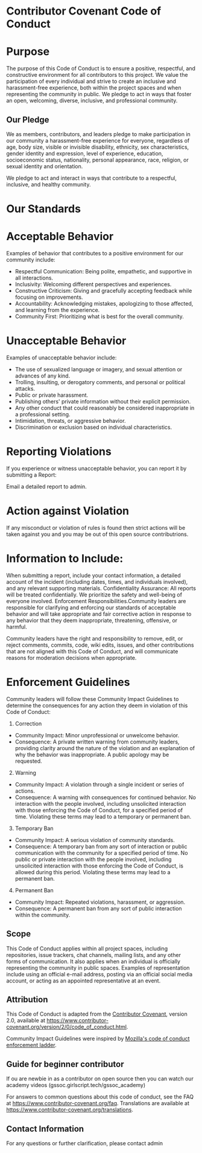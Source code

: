 # Contributor Covenant Code of Conduct

# Purpose

The purpose of this Code of Conduct is to ensure a positive, respectful, and constructive environment for all contributors to this project. We value the participation of every individual and strive to create an inclusive and harassment-free experience, both within the project spaces and when representing the community in public. We pledge to act in ways that foster an open, welcoming, diverse, inclusive, and professional community.

## Our Pledge
We as members, contributors, and leaders pledge to make participation in our community a harassment-free experience for everyone, regardless of age, body size, visible or invisible disability, ethnicity, sex characteristics, gender identity and expression, level of experience, education, socioeconomic status, nationality, personal appearance, race, religion, or sexual identity and orientation.

We pledge to act and interact in ways that contribute to a respectful, inclusive, and healthy community.

# Our Standards

# Acceptable Behavior

Examples of behavior that contributes to a positive environment for our community include:

* Respectful Communication: Being polite, empathetic, and supportive in all interactions.
* Inclusivity: Welcoming different perspectives and experiences.
* Constructive Criticism: Giving and gracefully accepting feedback while focusing on improvements.
* Accountability: Acknowledging mistakes, apologizing to those affected, and learning from the experience.
* Community First: Prioritizing what is best for the overall community.

# Unacceptable Behavior

Examples of unacceptable behavior include:

* The use of sexualized language or imagery, and sexual attention or advances of any kind.
* Trolling, insulting, or derogatory comments, and personal or political attacks.
* Public or private harassment.
* Publishing others' private information without their explicit permission.
* Any other conduct that could reasonably be considered inappropriate in a professional setting.
* Intimidation, threats, or aggressive behavior.
* Discrimination or exclusion based on individual characteristics.

# Reporting Violations
If you experience or witness unacceptable behavior, you can report it by submitting a Report:

Email a detailed report to admin.

# Action against Violation
If any misconduct or violation of rules is found then strict actions will be taken against you and you may be out of this open source contributrions.

# Information to Include: 

When submitting a report, include your contact information, a detailed account of the incident (including dates, times, and individuals involved), and any relevant supporting materials.
Confidentiality Assurance: All reports will be treated confidentially. We prioritize the safety and well-being of everyone involved.
Enforcement Responsibilities.Community leaders are responsible for clarifying and enforcing our standards of acceptable behavior and will take appropriate and fair corrective action in response to any behavior that they deem inappropriate, threatening, offensive, or harmful.

Community leaders have the right and responsibility to remove, edit, or reject comments, commits, code, wiki edits, issues, and other contributions that are not aligned with this Code of Conduct, and will communicate reasons for moderation decisions when appropriate.

# Enforcement Guidelines
Community leaders will follow these Community Impact Guidelines to determine the consequences for any action they deem in violation of this Code of Conduct:

1. Correction
* Community Impact: Minor unprofessional or unwelcome behavior.
* Consequence: A private written warning from community leaders, providing clarity around the nature of the violation and an explanation of why the behavior was inappropriate. A public apology may be requested.
2. Warning
* Community Impact: A violation through a single incident or series of actions.
* Consequence: A warning with consequences for continued behavior. No interaction with the people involved, including unsolicited interaction with those enforcing the Code of Conduct, for a specified period of time. Violating these terms may lead to a temporary or permanent ban.
3. Temporary Ban
* Community Impact: A serious violation of community standards.
* Consequence: A temporary ban from any sort of interaction or public communication with the community for a specified period of time. No public or private interaction with the people involved, including unsolicited interaction with those enforcing the Code of Conduct, is allowed during this period. Violating these terms may lead to a permanent ban.
4. Permanent Ban
* Community Impact: Repeated violations, harassment, or aggression.
* Consequence: A permanent ban from any sort of public interaction within the community.

## Scope

This Code of Conduct applies within all project spaces, including repositories, issue trackers, chat channels, mailing lists, and any other forms of communication. It also applies when an individual is officially representing the community in public spaces. Examples of representation include using an official e-mail address, posting via an official social media account, or acting as an appointed representative at an event.

## Attribution

This Code of Conduct is adapted from the [Contributor
Covenant][homepage], version 2.0, available at
https://www.contributor-covenant.org/version/2/0/code_of_conduct.html.

Community Impact Guidelines were inspired by [Mozilla's code of
conduct enforcement ladder](https://github.com/mozilla/diversity).

[homepage]: https://www.contributor-covenant.org

## Guide for beginner contributor
If ou are newbie in as a contributor on open source then you can watch our academy videos 
(gssoc.girlscript.tech/gssoc_academy)

For answers to common questions about this code of conduct, see the
FAQ at https://www.contributor-covenant.org/faq. Translations are
available at https://www.contributor-covenant.org/translations.


## Contact Information

For any questions or further clarification, please contact admin
